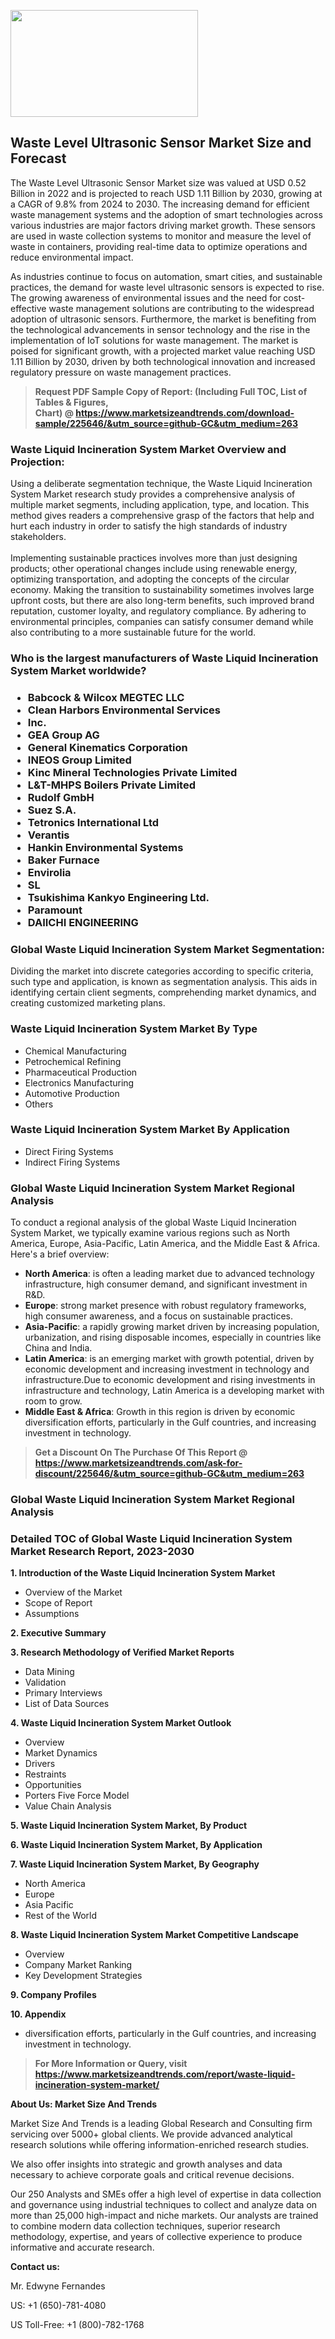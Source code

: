 <p><img class="alignnone size-medium wp-image-20088" src="https://ffe5etoiles.com/wp-content/uploads/2024/12/MST1-300x171.png" alt="" width="300" height="171" /></p><h2>Waste Level Ultrasonic Sensor Market Size and Forecast</h2><p>The Waste Level Ultrasonic Sensor Market size was valued at USD 0.52 Billion in 2022 and is projected to reach USD 1.11 Billion by 2030, growing at a CAGR of 9.8% from 2024 to 2030. The increasing demand for efficient waste management systems and the adoption of smart technologies across various industries are major factors driving market growth. These sensors are used in waste collection systems to monitor and measure the level of waste in containers, providing real-time data to optimize operations and reduce environmental impact.</p><p>As industries continue to focus on automation, smart cities, and sustainable practices, the demand for waste level ultrasonic sensors is expected to rise. The growing awareness of environmental issues and the need for cost-effective waste management solutions are contributing to the widespread adoption of ultrasonic sensors. Furthermore, the market is benefiting from the technological advancements in sensor technology and the rise in the implementation of IoT solutions for waste management. The market is poised for significant growth, with a projected market value reaching USD 1.11 Billion by 2030, driven by both technological innovation and increased regulatory pressure on waste management practices.</p></p><blockquote id="" class=""><strong>Request PDF Sample Copy of Report: (Including Full TOC, List of Tables &amp; Figures, Chart)&nbsp;@&nbsp;<strong><a href="https://www.marketsizeandtrends.com/download-sample/225646/&utm_source=github-GC&utm_medium=263" target="_blank">https://www.marketsizeandtrends.com/download-sample/225646/&utm_source=github-GC&utm_medium=263</a></strong></strong></blockquote><h3 id="" class="">Waste Liquid Incineration System Market&nbsp;Overview and Projection:</h3><p id="" class="">Using a deliberate segmentation technique, the Waste Liquid Incineration System Market research study provides a comprehensive analysis of multiple market segments, including application, type, and location. This method gives readers a comprehensive grasp of the factors that help and hurt each industry in order to satisfy the high standards of industry stakeholders. <br /> <br />Implementing sustainable practices involves more than just designing products; other operational changes include using renewable energy, optimizing transportation, and adopting the concepts of the circular economy. Making the transition to sustainability sometimes involves large upfront costs, but there are also long-term benefits, such improved brand reputation, customer loyalty, and regulatory compliance. By adhering to environmental principles, companies can satisfy consumer demand while also contributing to a more sustainable future for the world.</p><h3 id="" class="">Who is the largest manufacturers of&nbsp;Waste Liquid Incineration System Market worldwide?</h3><h3 class=""><p><ul><li>Babcock & Wilcox MEGTEC LLC </li><li> Clean Harbors Environmental Services </li><li> Inc. </li><li> GEA Group AG </li><li> General Kinematics Corporation </li><li> INEOS Group Limited </li><li> Kinc Mineral Technologies Private Limited </li><li> L&T-MHPS Boilers Private Limited </li><li> Rudolf GmbH </li><li> Suez S.A. </li><li> Tetronics International Ltd </li><li> Verantis </li><li> Hankin Environmental Systems </li><li> Baker Furnace </li><li> Envirolia </li><li> SL </li><li> Tsukishima Kankyo Engineering Ltd. </li><li> Paramount </li><li> DAIICHI ENGINEERING</li></ul></p></h3><h3 id="" class="">Global&nbsp;Waste Liquid Incineration System Market Segmentation:</h3><p id="" class="">Dividing the market into discrete categories according to specific criteria, such type and application, is known as segmentation analysis. This aids in identifying certain client segments, comprehending market dynamics, and creating customized marketing plans.</p><h3 id="" class="">Waste Liquid Incineration System Market&nbsp;By Type</h3><p><p><ul><li>Chemical Manufacturing</li><li> Petrochemical Refining</li><li> Pharmaceutical Production</li><li> Electronics Manufacturing</li><li> Automotive Production</li><li> Others</p></li></ul></p></p><h3 id="" class="">Waste Liquid Incineration System Market&nbsp;By Application</h3><p class=""><p><ul><li>Direct Firing Systems</li><li> Indirect Firing Systems</li></ul></p></p><h3 id="" class="">Global Waste Liquid Incineration System Market Regional Analysis</h3><p id="" class="">To conduct a regional analysis of the global Waste Liquid Incineration System Market, we typically examine various regions such as North America, Europe, Asia-Pacific, Latin America, and the Middle East &amp; Africa. Here's a brief overview:</p><ul><li><strong>North America</strong>: is often a leading market due to advanced technology infrastructure, high consumer demand, and significant investment in R&amp;D.</li><li><strong>Europe</strong>: strong market presence with robust regulatory frameworks, high consumer awareness, and a focus on sustainable practices.</li><li><strong>Asia-Pacific</strong>: a rapidly growing market driven by increasing population, urbanization, and rising disposable incomes, especially in countries like China and India.</li><li><strong>Latin America</strong>: is an emerging market with growth potential, driven by economic development and increasing investment in technology and infrastructure.Due to economic development and rising investments in infrastructure and technology, Latin America is a developing market with room to grow.</li><li><strong>Middle East &amp; Africa</strong>: Growth in this region is driven by economic diversification efforts, particularly in the Gulf countries, and increasing investment in technology.</li></ul><blockquote id="" class=""><strong>Get a Discount On The Purchase Of This Report @ <strong><a href="https://www.marketsizeandtrends.com/ask-for-discount/225646/&utm_source=github-GC&utm_medium=263" target="_blank">https://www.marketsizeandtrends.com/ask-for-discount/225646/&utm_source=github-GC&utm_medium=263</a></strong></strong></blockquote><h3 id="" class="">Global Waste Liquid Incineration System Market Regional Analysis</h3><h3 id="" class="">Detailed TOC of Global Waste Liquid Incineration System Market Research Report, 2023-2030</h3><p id="" class=""><strong>1. Introduction of the Waste Liquid Incineration System Market</strong></p><ul><li>Overview of the Market</li><li>Scope of Report</li><li>Assumptions</li></ul><p id="" class=""><strong>2. Executive Summary</strong></p><p id="" class=""><strong>3. Research Methodology of Verified Market Reports</strong></p><ul><li>Data Mining</li><li>Validation</li><li>Primary Interviews</li><li>List of Data Sources</li></ul><p id="" class=""><strong>4. Waste Liquid Incineration System Market Outlook</strong></p><ul><li>Overview</li><li>Market Dynamics</li><li>Drivers</li><li>Restraints</li><li>Opportunities</li><li>Porters Five Force Model</li><li>Value Chain Analysis</li></ul><p id="" class=""><strong>5. Waste Liquid Incineration System Market, By Product</strong></p><p id="" class=""><strong>6. Waste Liquid Incineration System Market, By Application</strong></p><p id="" class=""><strong>7. Waste Liquid Incineration System Market, By Geography</strong></p><ul><li>North America</li><li>Europe</li><li>Asia Pacific</li><li>Rest of the World</li></ul><p id="" class=""><strong>8. Waste Liquid Incineration System Market Competitive Landscape</strong></p><ul><li>Overview</li><li>Company Market Ranking</li><li>Key Development Strategies</li></ul><p id="" class=""><strong>9. Company Profiles</strong></p><p id="" class=""><strong>10. Appendix</strong></p><ul><li>diversification efforts, particularly in the Gulf countries, and increasing investment in technology.</li></ul><blockquote id="" class=""><strong>For More Information or Query, visit <strong><strong><a href="https://www.marketsizeandtrends.com/report/waste-liquid-incineration-system-market/" target="_blank">https://www.marketsizeandtrends.com/report/waste-liquid-incineration-system-market/</a></strong></strong></strong></blockquote><p id="" class=""><strong>About Us: Market Size And Trends</strong></p><p id="" class="">Market Size And Trends is a leading Global Research and Consulting firm servicing over 5000+ global clients. We provide advanced analytical research solutions while offering information-enriched research studies.</p><p id="" class="">We also offer insights into strategic and growth analyses and data necessary to achieve corporate goals and critical revenue decisions.</p><p id="" class="">Our 250 Analysts and SMEs offer a high level of expertise in data collection and governance using industrial techniques to collect and analyze data on more than 25,000 high-impact and niche markets. Our analysts are trained to combine modern data collection techniques, superior research methodology, expertise, and years of collective experience to produce informative and accurate research.</p><p id="" class=""><strong>Contact us:</strong></p><p id="" class="">Mr. Edwyne Fernandes</p><p id="" class="">US: +1 (650)-781-4080</p><p id="" class="">US Toll-Free: +1 (800)-782-1768</p>
